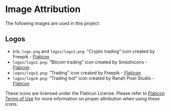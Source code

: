 # Image Attribution

The following images are used in this project:

## Logos

- `btb_logo.png` and `logos/logo1.png`: "Crypto trading" icon created by Freepik - [Flaticon](https://www.flaticon.com/free-icon/crypto-trading_6295417)
- `logos/logo2.png`: "Bitcoin trading" icon created by Smashicons - [Flaticon](https://www.flaticon.com/free-icon/bitcoin-trading_2891461)
- `logos/logo3.png`: "Trading" icon created by Freepik - [Flaticon](https://www.flaticon.com/free-icon/trading_5341435)
- `logos/logo4.png`: "Trading bot" icon created by Ranah Pixel Studio - [Flaticon](https://www.flaticon.com/free-icon/trading-bot_9453915)

These icons are licensed under the Flaticon License. Please refer to [Flaticon Terms of Use](https://www.flaticon.com/terms) for more information on proper attribution when using these icons.
